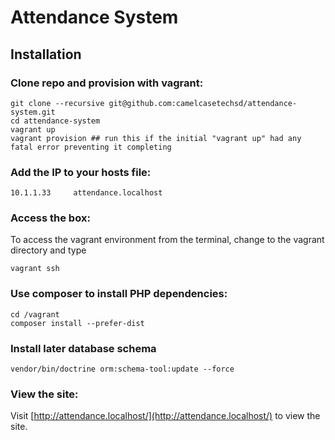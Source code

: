 Attendance System
=================

Installation
------------

### Clone repo and provision with vagrant:

    git clone --recursive git@github.com:camelcasetechsd/attendance-system.git
    cd attendance-system
    vagrant up
    vagrant provision ## run this if the initial "vagrant up" had any fatal error preventing it completing


### Add the IP to your hosts file:

    10.1.1.33     attendance.localhost


### Access the box:

To access the vagrant environment from the terminal, change to the vagrant directory and type 

    vagrant ssh


### Use composer to install PHP dependencies:

    cd /vagrant
    composer install --prefer-dist


### Install later database schema

    vendor/bin/doctrine orm:schema-tool:update --force


### View the site:

Visit [http://attendance.localhost/](http://attendance.localhost/) to view the site.
